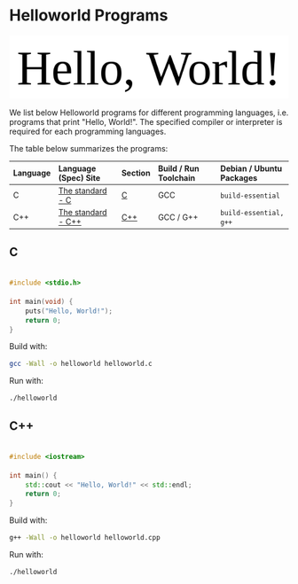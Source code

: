 # Helloworld Programs

![hello-world](./helloworld.png)

We list below Helloworld programs for different programming languages, i.e. programs that print "Hello, World!". The specified compiler or interpreter is required for each programming languages.

The table below summarizes the programs:

| Language | Language (Spec) Site | Section | Build / Run Toolchain | Debian / Ubuntu Packages |
| :--------| :--------------------| :-------| :---------------------| :------------------------|
| C        | [The standard - C]() | [C]()   | GCC                   | `build-essential`        |
| C++      | [The standard - C++]() | [C++]()| GCC / G++            | `build-essential, g++`   |

## C

```C

#include <stdio.h>

int main(void) {
    puts("Hello, World!");
    return 0;
}

```

Build with:

 ```Bash
 gcc -Wall -o helloworld helloworld.c
 ```

Run with:

 ```Bash
 ./helloworld
 ```

## C++

```C++

#include <iostream>

int main() {
    std::cout << "Hello, World!" << std::endl;
    return 0;
}

```

Build with:

```Bash
g++ -Wall -o helloworld helloworld.cpp
```

Run with:

```Bash
./helloworld
```
